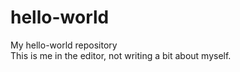 # hello-world
My hello-world repository <br />
This is me in the editor, not writing a bit about myself.
